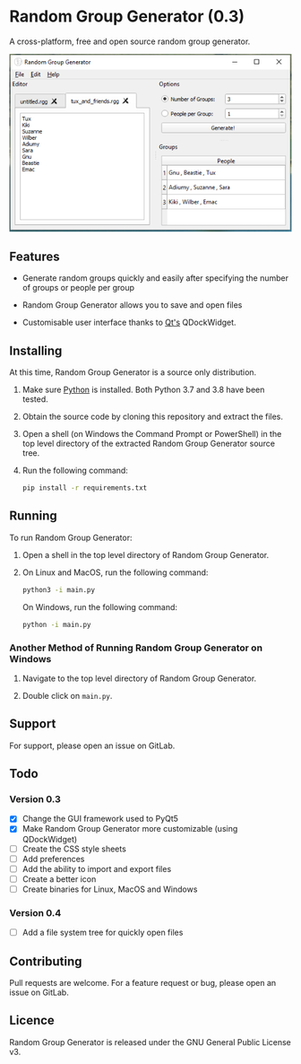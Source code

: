 # Random Group Generator (0.3)

A cross-platform, free and open source random group generator.

![](screenshots/demo.png)

## Features

- Generate random groups quickly and easily after specifying the number of groups or people per group

- Random Group Generator allows you to save and open files

- Customisable user interface thanks to [Qt's](https://www.qt.io/) QDockWidget.

## Installing

At this time, Random Group Generator is a source only distribution.

1. Make sure [Python](https://www.python.org/downloads) is installed. Both Python 3.7 and 3.8 have been tested.

2. Obtain the source code by cloning this repository and extract the files.

3. Open a shell (on Windows the Command Prompt or PowerShell) in the top level directory of the extracted Random Group Generator source tree.

4. Run the following command:
   
   ```bash
   pip install -r requirements.txt
   ```

## Running

To run Random Group Generator:

1. Open a shell in the top level directory of Random Group Generator.

2. On Linux and MacOS, run the following command:
   
   ```bash
   python3 -i main.py
   ```
   
   On Windows, run the following command:
   
   ```bash
   python -i main.py
   ```

### Another Method of Running Random Group Generator on Windows

1. Navigate to the top level directory of Random Group Generator.

2. Double click on `main.py`.

## Support

For support, please open an issue on GitLab.

## Todo

### Version 0.3

- [x] Change the GUI framework used to PyQt5
- [x] Make Random Group Generator more customizable (using QDockWidget)
- [ ] Create the CSS style sheets
- [ ] Add preferences
- [ ] Add the ability to import and export files
- [ ] Create a better icon
- [ ] Create binaries for Linux, MacOS and Windows

### Version 0.4

- [ ] Add a file system tree for quickly open files

## Contributing

Pull requests are welcome. For a feature request or bug, please open an issue on GitLab.

## Licence

Random Group Generator is released under the GNU General Public License v3.
